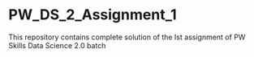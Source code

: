 # PW_DS_2_Assignment_1
This repository contains complete solution of the Ist assignment of PW Skills Data Science 2.0 batch
